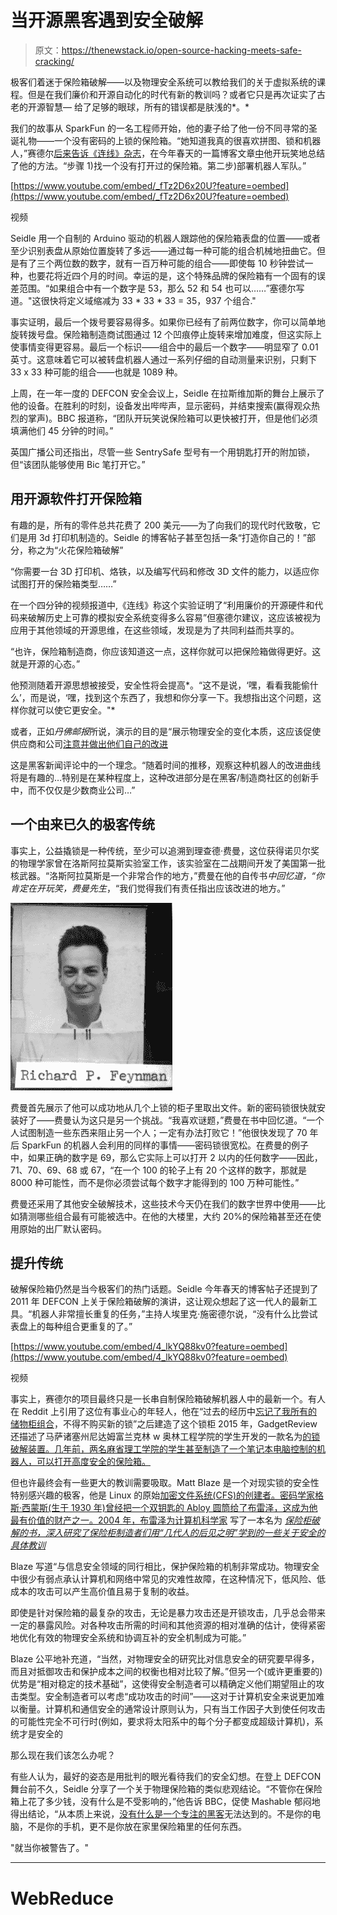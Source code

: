 # 当开源黑客遇到安全破解

> 原文：<https://thenewstack.io/open-source-hacking-meets-safe-cracking/>

极客们着迷于保险箱破解——以及物理安全系统可以教给我们的关于虚拟系统的课程。但是在我们廉价和开源自动化的时代有新的教训吗？或者它只是再次证实了古老的开源智慧— 给了足够的眼球，所有的错误都是肤浅的*。*

我们的故事从 SparkFun 的一名工程师开始，他的妻子给了他一份不同寻常的圣诞礼物——一个没有密码的上锁的保险箱。“她知道我真的很喜欢拼图、锁和机器人，”赛德尔[后来告诉《连线》杂志](https://www.youtube.com/watch?v=_fTz2D6x20U)，在今年春天的一篇博客文章[中](https://learn.sparkfun.com/tutorials/building-a-safe-cracking-robot)他开玩笑地总结了他的方法。“步骤 1)找一个没有打开过的保险箱。第二步)部署机器人军队。”

[https://www.youtube.com/embed/_fTz2D6x20U?feature=oembed](https://www.youtube.com/embed/_fTz2D6x20U?feature=oembed)

视频

Seidle 用一个自制的 Arduino 驱动的机器人跟踪他的保险箱表盘的位置——或者至少识别表盘从原始位置旋转了多远——通过每一种可能的组合机械地扭曲它。但是有了三个两位数的数字，就有一百万种可能的组合——即使每 10 秒钟尝试一种，也要花将近四个月的时间。幸运的是，这个特殊品牌的保险箱有一个固有的误差范围。“如果组合中有一个数字是 53，那么 52 和 54 也可以……”塞德尔写道。"这很快将定义域缩减为 33 * 33 * 33 = 35，937 个组合."

事实证明，最后一个拨号要容易得多。如果你已经有了前两位数字，你可以简单地旋转拨号盘。保险箱制造商试图通过 12 个凹痕停止旋转来增加难度，但这实际上使事情变得更容易。最后一个标识——组合中的最后一个数字——明显窄了 0.01 英寸。这意味着它可以被转盘机器人通过一系列仔细的自动测量来识别，只剩下 33 x 33 种可能的组合——也就是 1089 种。

上周，在一年一度的 DEFCON 安全会议上，Seidle 在拉斯维加斯的舞台上展示了他的设备。在胜利的时刻，设备发出哔哔声，显示密码，并结束搜索(赢得观众热烈的掌声)。BBC 报道称，“团队开玩笑说保险箱可以更快被打开，但是他们必须填满他们 45 分钟的时间。”

英国广播公司还指出，尽管一些 SentrySafe 型号有一个用钥匙打开的附加锁，但“该团队能够使用 Bic 笔打开它。”

## 用开源软件打开保险箱

有趣的是，所有的零件总共花费了 200 美元——为了向我们的现代时代致敬，它们是用 3d 打印机制造的。Seidle 的博客帖子甚至包括一条“打造你自己的！”部分，称之为“火花保险箱破解”

“你需要一台 3D 打印机、烙铁，以及编写代码和修改 3D 文件的能力，以适应你试图打开的保险箱类型……”

在一个四分钟的视频报道中,《连线》称这个实验证明了“利用廉价的开源硬件和代码来破解历史上可靠的模拟安全系统变得多么容易”但塞德尔建议，这应该被视为应用于其他领域的开源思维，在这些领域，发现是为了共同利益而共享的。

“也许，保险箱制造商，你应该知道这一点，这样你就可以把保险箱做得更好。这就是开源的心态。”

他预测随着开源思想被接受，安全性将会提高*。“这不是说，‘嘿，看看我能偷什么’，而是说，‘嘿，找到这个东西了，我想和你分享一下。我想指出这个问题，这样你就可以使它更安全。"*

或者，正如*丹佛邮报*所说，演示的目的是“展示物理安全的变化本质，这应该促使供应商和公司[注意并做出他们自己的改进](http://www.denverpost.com/2017/08/01/sparkfun-niwot-safe-cracking-robot-def-con-2017/)

这是黑客新闻评论中的一个理念。“随着时间的推移，观察这种机器人的改进曲线将是有趣的…特别是在某种程度上，这种改进部分是在黑客/制造商社区的创新手中，而不仅仅是少数商业公司…”

## 一个由来已久的极客传统

事实上，公益撬锁是一种传统，至少可以追溯到理查德·费曼，这位获得诺贝尔奖的物理学家曾在洛斯阿拉莫斯实验室工作，该实验室在二战期间开发了美国第一批核武器。“洛斯阿拉莫斯是一个非常合作的地方，”费曼在他的自传书*中回忆道，“你肯定在开玩笑，费曼先生*，“我们觉得我们有责任指出应该改进的地方。”

![ Young Richard Feynman](img/7a7f49b01adcc99c4d600354a004426c.png)

费曼首先展示了他可以成功地从几个上锁的柜子里取出文件。新的密码锁很快就安装好了——费曼认为这只是另一个挑战。“我喜欢谜题，”费曼在书中回忆道。“一个人试图制造一些东西来阻止另一个人；一定有办法打败它！”他很快发现了 70 年后 SparkFun 的机器人会利用的同样的事情——密码锁很宽松。在费曼的例子中，如果正确的数字是 69，那么它实际上可以打开 2 以内的任何数字——因此，71、70、69、68 或 67，“在一个 100 的轮子上有 20 个这样的数字，那就是 8000 种可能性，而不是你必须尝试每个数字才能得到的 100 万种可能性。”

费曼还采用了其他安全破解技术，这些技术今天仍在我们的数字世界中使用——比如猜测哪些组合最有可能被选中。在他的大楼里，大约 20%的保险箱甚至还在使用原始的出厂默认密码。

## 提升传统

破解保险箱仍然是当今极客们的热门话题。Seidle 今年春天的博客帖子还提到了 2011 年 DEFCON 上关于保险箱破解的演讲，这让观众想起了这一代人的最新工具。“机器人非常擅长重复的任务，”主持人埃里克·施密德尔说，“没有什么比尝试表盘上的每种组合更重复的了。”

[https://www.youtube.com/embed/4_lkYQ88kv0?feature=oembed](https://www.youtube.com/embed/4_lkYQ88kv0?feature=oembed)

视频

事实上，赛德尔的项目最终只是一长串自制保险箱破解机器人中的最新一个。有人在 Reddit 上引用了这位有事业心的年轻人，他在“过去的经历中[忘记了我所有的储物柜组合](http://www.jakebozz.com/Rudolph.html)，不得不购买新的锁”之后建造了这个锁柜 2015 年，GadgetReview 还描述了马萨诸塞州尼达姆富兰克林 w 奥林工程学院的学生开发的一款名为[的锁破解装置。几年前，两名麻省理工学院的学生甚至制造了一个笔记本电脑控制的机器人，可以打开高度安全的保险箱。](https://www.gadgetreview.com/best-home-security-system)

但也许最终会有一些更大的教训需要吸取。Matt Blaze 是一个对现实锁的安全性特别感兴趣的极客，他是 Linux 的原始[加密文件系统(CFS)的创建者。密码学家格斯·西蒙斯(生于 1930 年)曾经把一个双钥匙的 Abloy 圆筒给了布雷泽，这成为他最有价值的财产之一。2004 年，布雷泽为计算机科学家](http://www.linuxjournal.com/article/6381) 写了一本名为 [*保险柜破解的书，深入研究了保险柜制造者们用“几代人的后见之明”学到的一些关于安全的具体教训*](https://archive.org/stream/Matt_Blaze__Safecracking_for_the_computer_scientist/safelocks_djvu.txt)

Blaze 写道“与信息安全领域的同行相比，保护保险箱的机制非常成功。物理安全中很少有弱点承认计算机和网络中常见的灾难性故障，在这种情况下，低风险、低成本的攻击可以产生高价值且易于复制的收益。

即使是针对保险箱的最复杂的攻击，无论是暴力攻击还是开锁攻击，几乎总会带来一定的暴露风险。对各种攻击所需的时间和其他资源的相对准确的估计，使得紧密地优化有效的物理安全系统和协调互补的安全机制成为可能。”

Blaze 公平地补充道，“当然，对物理安全的研究比对信息安全的研究要早得多，而且对抵御攻击和保护成本之间的权衡也相对比较了解。”但另一个(或许更重要的)优势是“相对稳定的技术基础”，这使得安全制造者可以精确定义他们期望阻止的攻击类型。安全制造者可以考虑“成功攻击的时间”——这对于计算机安全来说更加难以衡量。计算机和通信安全的通常设计原则认为，只有当工作因子大到使任何攻击的可能性完全不可行时(例如，要求将太阳系中的每个分子都变成超级计算机)，系统才是安全的

那么现在我们该怎么办呢？

有些人认为，最好的姿态是用批判的眼光看待我们的安全幻想。在登上 DEFCON 舞台前不久，Seidle 分享了一个关于物理保险箱的类似悲观结论。“不管你在保险箱上花了多少钱，没有什么是不受影响的，”他告诉 BBC，促使 Mashable 郁闷地得出结论，“从本质上来说，[没有什么是一个专注的黑客](http://www.mashable.com/2017/07/28/safe-cracking-robot-defcon/)无法达到的。不是你的电脑，不是你的手机，更不是你放在家里保险箱里的任何东西。

"就当你被警告了。"

* * *

# WebReduce

<svg xmlns:xlink="http://www.w3.org/1999/xlink" viewBox="0 0 68 31" version="1.1"><title>Group</title> <desc>Created with Sketch.</desc></svg>